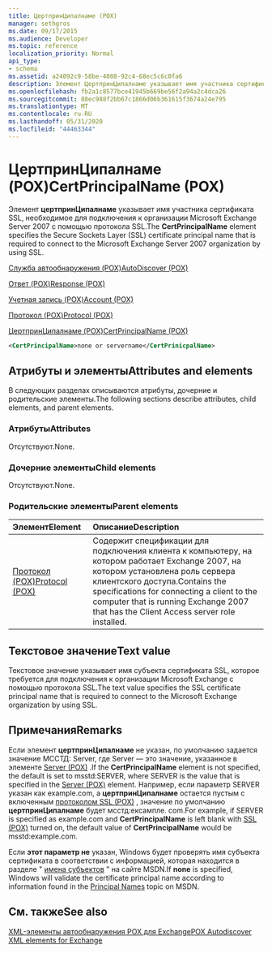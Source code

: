 ```yaml
---
title: ЦертпринЦипалнаме (POX)
manager: sethgros
ms.date: 09/17/2015
ms.audience: Developer
ms.topic: reference
localization_priority: Normal
api_type:
- schema
ms.assetid: a24092c9-58be-4008-92c4-68ec5c6c0fa6
description: Элемент ЦертпринЦипалнаме указывает имя участника сертификата SSL, необходимое для подключения к организации Microsoft Exchange Server 2007 с помощью протокола SSL.
ms.openlocfilehash: fb2a1c8577bce41945b669be56f2a94a2c4dca26
ms.sourcegitcommit: 88ec988f2bb67c1866d06b361615f3674a24e795
ms.translationtype: MT
ms.contentlocale: ru-RU
ms.lasthandoff: 05/31/2020
ms.locfileid: "44463344"
---
```

# <a name="certprincipalname-pox"></a><span data-ttu-id="00b8b-103">ЦертпринЦипалнаме (POX)</span><span class="sxs-lookup"><span data-stu-id="00b8b-103">CertPrincipalName (POX)</span></span>

<span data-ttu-id="00b8b-104">Элемент **цертпринЦипалнаме** указывает имя участника сертификата SSL, необходимое для подключения к организации Microsoft Exchange Server 2007 с помощью протокола SSL.</span><span class="sxs-lookup"><span data-stu-id="00b8b-104">The **CertPrincipalName** element specifies the Secure Sockets Layer (SSL) certificate principal name that is required to connect to the Microsoft Exchange Server 2007 organization by using SSL.</span></span> 
  
[<span data-ttu-id="00b8b-105">Служба автообнаружения (POX)</span><span class="sxs-lookup"><span data-stu-id="00b8b-105">AutoDiscover (POX)</span></span>](autodiscover-pox.md)
  
[<span data-ttu-id="00b8b-106">Ответ (POX)</span><span class="sxs-lookup"><span data-stu-id="00b8b-106">Response (POX)</span></span>](response-pox.md)
  
[<span data-ttu-id="00b8b-107">Учетная запись (POX)</span><span class="sxs-lookup"><span data-stu-id="00b8b-107">Account (POX)</span></span>](account-pox.md)
  
[<span data-ttu-id="00b8b-108">Протокол (POX)</span><span class="sxs-lookup"><span data-stu-id="00b8b-108">Protocol (POX)</span></span>](protocol-pox.md)
  
[<span data-ttu-id="00b8b-109">ЦертпринЦипалнаме (POX)</span><span class="sxs-lookup"><span data-stu-id="00b8b-109">CertPrincipalName (POX)</span></span>](certprincipalname-pox.md)
  
```xml
<CertPrincipalName>none or servername</CertPrinicpalName>
```

## <a name="attributes-and-elements"></a><span data-ttu-id="00b8b-110">Атрибуты и элементы</span><span class="sxs-lookup"><span data-stu-id="00b8b-110">Attributes and elements</span></span>

<span data-ttu-id="00b8b-111">В следующих разделах описываются атрибуты, дочерние и родительские элементы.</span><span class="sxs-lookup"><span data-stu-id="00b8b-111">The following sections describe attributes, child elements, and parent elements.</span></span>
  
### <a name="attributes"></a><span data-ttu-id="00b8b-112">Атрибуты</span><span class="sxs-lookup"><span data-stu-id="00b8b-112">Attributes</span></span>

<span data-ttu-id="00b8b-113">Отсутствуют.</span><span class="sxs-lookup"><span data-stu-id="00b8b-113">None.</span></span>
  
### <a name="child-elements"></a><span data-ttu-id="00b8b-114">Дочерние элементы</span><span class="sxs-lookup"><span data-stu-id="00b8b-114">Child elements</span></span>

<span data-ttu-id="00b8b-115">Отсутствуют.</span><span class="sxs-lookup"><span data-stu-id="00b8b-115">None.</span></span>
  
### <a name="parent-elements"></a><span data-ttu-id="00b8b-116">Родительские элементы</span><span class="sxs-lookup"><span data-stu-id="00b8b-116">Parent elements</span></span>

|<span data-ttu-id="00b8b-117">**Элемент**</span><span class="sxs-lookup"><span data-stu-id="00b8b-117">**Element**</span></span>|<span data-ttu-id="00b8b-118">**Описание**</span><span class="sxs-lookup"><span data-stu-id="00b8b-118">**Description**</span></span>|
|:-----|:-----|
|[<span data-ttu-id="00b8b-119">Протокол (POX)</span><span class="sxs-lookup"><span data-stu-id="00b8b-119">Protocol (POX)</span></span>](protocol-pox.md) <br/> |<span data-ttu-id="00b8b-120">Содержит спецификации для подключения клиента к компьютеру, на котором работает Exchange 2007, на котором установлена роль сервера клиентского доступа.</span><span class="sxs-lookup"><span data-stu-id="00b8b-120">Contains the specifications for connecting a client to the computer that is running Exchange 2007 that has the Client Access server role installed.</span></span>  <br/> |
   
## <a name="text-value"></a><span data-ttu-id="00b8b-121">Текстовое значение</span><span class="sxs-lookup"><span data-stu-id="00b8b-121">Text value</span></span>

<span data-ttu-id="00b8b-122">Текстовое значение указывает имя субъекта сертификата SSL, которое требуется для подключения к организации Microsoft Exchange с помощью протокола SSL.</span><span class="sxs-lookup"><span data-stu-id="00b8b-122">The text value specifies the SSL certificate principal name that is required to connect to the Microsoft Exchange organization by using SSL.</span></span>
  
## <a name="remarks"></a><span data-ttu-id="00b8b-123">Примечания</span><span class="sxs-lookup"><span data-stu-id="00b8b-123">Remarks</span></span>

<span data-ttu-id="00b8b-124">Если элемент **цертпринЦипалнаме** не указан, по умолчанию задается значение МССТД: Server, где Server — это значение, указанное в элементе [Server (POX)](server-pox.md) .</span><span class="sxs-lookup"><span data-stu-id="00b8b-124">If the **CertPrincipalName** element is not specified, the default is set to msstd:SERVER, where SERVER is the value that is specified in the [Server (POX)](server-pox.md) element.</span></span> <span data-ttu-id="00b8b-125">Например, если параметр SERVER указан как example.com, а **цертпринЦипалнаме** остается пустым с включенным [протоколом SSL (POX)](ssl-pox.md) , значение по умолчанию **цертпринЦипалнаме** будет мсстд:ексампле. com.</span><span class="sxs-lookup"><span data-stu-id="00b8b-125">For example, if SERVER is specified as example.com and **CertPrincipalName** is left blank with [SSL (POX)](ssl-pox.md) turned on, the default value of **CertPrincipalName** would be msstd:example.com.</span></span> 
  
<span data-ttu-id="00b8b-126">Если **этот параметр не** указан, Windows будет проверять имя субъекта сертификата в соответствии с информацией, которая находится в разделе " [имена субъектов](https://go.microsoft.com/fwlink/?LinkId=93417) " на сайте MSDN.</span><span class="sxs-lookup"><span data-stu-id="00b8b-126">If **none** is specified, Windows will validate the certificate principal name according to information found in the [Principal Names](https://go.microsoft.com/fwlink/?LinkId=93417) topic on MSDN.</span></span> 
  
## <a name="see-also"></a><span data-ttu-id="00b8b-127">См. также</span><span class="sxs-lookup"><span data-stu-id="00b8b-127">See also</span></span>



[<span data-ttu-id="00b8b-128">XML-элементы автообнаружения POX для Exchange</span><span class="sxs-lookup"><span data-stu-id="00b8b-128">POX Autodiscover XML elements for Exchange</span></span>](pox-autodiscover-xml-elements-for-exchange.md)

